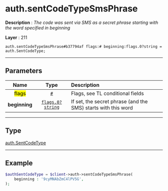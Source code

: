 # auth.sentCodeTypeSmsPhrase

**Description** : *The code was sent via SMS as a secret phrase starting with the word specified in beginning*

**Layer** : 211

```tl
auth.sentCodeTypeSmsPhrase#b37794af flags:# beginning:flags.0?string = auth.SentCodeType;
```

---

## Parameters

| Name | Type | Description |
| :---: | :---: | :--- |
| <mark>flags</mark> | [`#`](type/#) | Flags, see TL conditional fields |
| **beginning** | [`flags.0?string`](type/string) | If set, the secret phrase (and the SMS) starts with this word |

---

## Type

[auth.SentCodeType](type/auth.SentCodeType)

---

## Example

```php
$authSentCodeType = $client->auth->sentCodeTypeSmsPhrase(
	beginning : '9cyMNAbZmC4lPV5G',
);
```